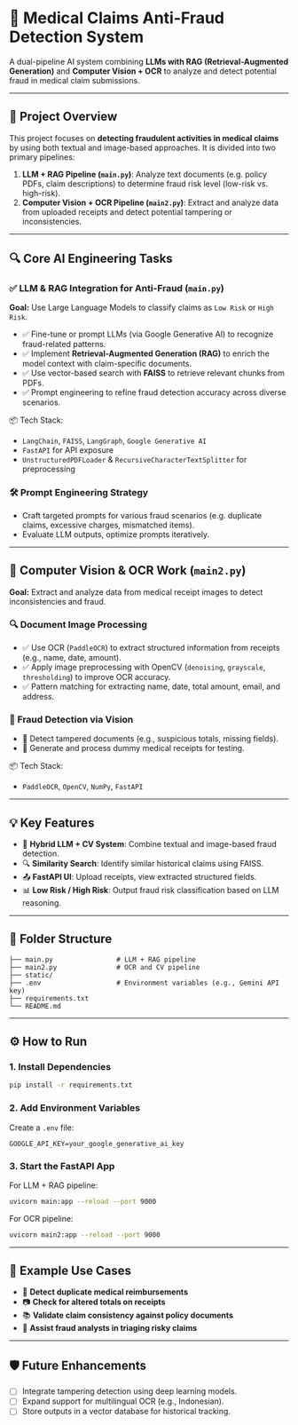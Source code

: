 
# 🧠 Medical Claims Anti-Fraud Detection System

A dual-pipeline AI system combining **LLMs with RAG (Retrieval-Augmented Generation)** and **Computer Vision + OCR** to analyze and detect potential fraud in medical claim submissions.

---

## 🚀 Project Overview

This project focuses on **detecting fraudulent activities in medical claims** by using both textual and image-based approaches. It is divided into two primary pipelines:

1. **LLM + RAG Pipeline (`main.py`)**: Analyze text documents (e.g. policy PDFs, claim descriptions) to determine fraud risk level (low-risk vs. high-risk).
2. **Computer Vision + OCR Pipeline (`main2.py`)**: Extract and analyze data from uploaded receipts and detect potential tampering or inconsistencies.

---

## 🔍 Core AI Engineering Tasks

### ✅ LLM & RAG Integration for Anti-Fraud (`main.py`)

**Goal:** Use Large Language Models to classify claims as `Low Risk` or `High Risk`.

- ✅ Fine-tune or prompt LLMs (via Google Generative AI) to recognize fraud-related patterns.
- ✅ Implement **Retrieval-Augmented Generation (RAG)** to enrich the model context with claim-specific documents.
- ✅ Use vector-based search with **FAISS** to retrieve relevant chunks from PDFs.
- ✅ Prompt engineering to refine fraud detection accuracy across diverse scenarios.

📦 Tech Stack:
- `LangChain`, `FAISS`, `LangGraph`, `Google Generative AI`
- `FastAPI` for API exposure
- `UnstructuredPDFLoader` & `RecursiveCharacterTextSplitter` for preprocessing

### 🛠️ Prompt Engineering Strategy

- Craft targeted prompts for various fraud scenarios (e.g. duplicate claims, excessive charges, mismatched items).
- Evaluate LLM outputs, optimize prompts iteratively.

---

## 📸 Computer Vision & OCR Work (`main2.py`)

**Goal:** Extract and analyze data from medical receipt images to detect inconsistencies and fraud.

### 🔍 Document Image Processing

- ✅ Use OCR (`PaddleOCR`) to extract structured information from receipts (e.g., name, date, amount).
- ✅ Apply image preprocessing with OpenCV (`denoising`, `grayscale`, `thresholding`) to improve OCR accuracy.
- ✅ Pattern matching for extracting name, date, total amount, email, and address.

### 🧠 Fraud Detection via Vision

- 🚩 Detect tampered documents (e.g., suspicious totals, missing fields).
- 🧾 Generate and process dummy medical receipts for testing.

📦 Tech Stack:
- `PaddleOCR`, `OpenCV`, `NumPy`, `FastAPI`

---

## 💡 Key Features

- 🧠 **Hybrid LLM + CV System**: Combine textual and image-based fraud detection.
- 🔍 **Similarity Search**: Identify similar historical claims using FAISS.
- 📤 **FastAPI UI**: Upload receipts, view extracted structured fields.
- 📊 **Low Risk / High Risk**: Output fraud risk classification based on LLM reasoning.

---

## 📁 Folder Structure

```
├── main.py                # LLM + RAG pipeline
├── main2.py               # OCR and CV pipeline
├── static/ 
├── .env                   # Environment variables (e.g., Gemini API key)
├── requirements.txt
└── README.md
```

---

## ⚙️ How to Run

### 1. Install Dependencies

```bash
pip install -r requirements.txt
```

### 2. Add Environment Variables

Create a `.env` file:

```env
GOOGLE_API_KEY=your_google_generative_ai_key
```

### 3. Start the FastAPI App

For LLM + RAG pipeline:

```bash
uvicorn main:app --reload --port 9000
```

For OCR pipeline:

```bash
uvicorn main2:app --reload --port 9000
```

---

## 📌 Example Use Cases

- 🧾 **Detect duplicate medical reimbursements**
- 📷 **Check for altered totals on receipts**
- 📚 **Validate claim consistency against policy documents**
- 🧠 **Assist fraud analysts in triaging risky claims**

---

## 🛡️ Future Enhancements

- [ ] Integrate tampering detection using deep learning models.
- [ ] Expand support for multilingual OCR (e.g., Indonesian).
- [ ] Store outputs in a vector database for historical tracking.
